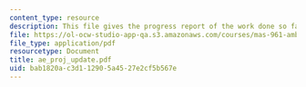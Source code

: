 ```yaml
---
content_type: resource
description: This file gives the progress report of the work done so far on the project.
file: https://ol-ocw-studio-app-qa.s3.amazonaws.com/courses/mas-961-ambient-intelligence-spring-2005/bab1820ac3d112905a4527e2cf5b567e_ae_proj_update.pdf
file_type: application/pdf
resourcetype: Document
title: ae_proj_update.pdf
uid: bab1820a-c3d1-1290-5a45-27e2cf5b567e
---
```

